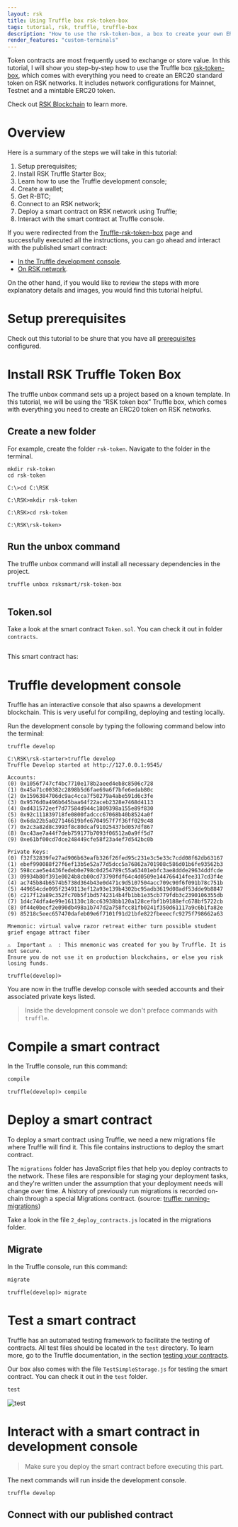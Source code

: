 ```yaml
---
layout: rsk
title: Using Truffle box rsk-token-box
tags: tutorial, rsk, truffle, truffle-box 
description: "How to use the rsk-token-box, a box to create your own ERC20 token using Open Zeppelin smart contracts library in Truffle framework, connected to an RSK network."
render_features: "custom-terminals"
---
```


Token contracts are most frequently used to exchange or store value.
In this tutorial, I will show you step-by-step how to use the Truffle box [rsk-token-box](https://github.com/rsksmart/rsk-token-box), 
which comes with everything you need to create an ERC20 standard token on RSK networks. 
It includes network configurations for Mainnet, Testnet and a mintable ERC20 token.

Check out [RSK Blockchain](https://developers.rsk.co/rsk/) to learn more.

# Overview

Here is a summary of the steps we will take in this tutorial:

1. Setup prerequisites;
2. Install RSK Truffle Starter Box;
3. Learn how to use the Truffle development console;
4. Create a wallet;
5. Get R-BTC;
6. Connect to an RSK network;
7. Deploy a smart contract on RSK network using Truffle;
8. Interact with the smart contract at Truffle console.

If you were redirected from the [Truffle-rsk-token-box](https://github.com/rsksmart/rsk-token-box) page 
and successfully executed all the instructions, you can go ahead and interact with the published smart contract:
- [In the Truffle development console](#interact-with-a-smart-contract-in-development-console).
- [On RSK network](#using-truffle-console-to-connect-to-the-rsk-network).

On the other hand, if you would like to review the steps with more explanatory details and images, you would find this tutorial helpful.

# Setup prerequisites

Check out this tutorial to be shure that you have all 
[prerequisites](/tutorials/truffle-boxes/truffle-boxes-prerequisites/) configured.


# Install RSK Truffle Token Box

The truffle unbox command sets up a project based on a known template. 
In this tutorial, we will be using the “RSK token box” Truffle box, 
which comes with everything you need to create an ERC20 token on RSK networks. 

## Create a new folder 
For example, create the folder `rsk-token`.
Navigate to the folder in the terminal.

```shell
mkdir rsk-token
cd rsk-token
```

```windows-command-prompt
C:\>cd C:\RSK

C:\RSK>mkdir rsk-token

C:\RSK>cd rsk-token

C:\RSK\rsk-token>
```

## Run the unbox command

The truffle unbox command will install all necessary dependencies in the project.

```shell
truffle unbox rsksmart/rsk-token-box
```

```windows-command-prompt
```

## Token.sol

Take a look at the smart contract `Token.sol`. You can check it out in folder `contracts`.

```javascript

```

This smart contract has:


# Truffle development console

Truffle has an interactive console that also spawns a development blockchain. 
This is very useful for compiling, deploying and testing locally.

Run the development console by typing the following command below into the terminal:

```shell
truffle develop
```

```windows-command-prompt
C:\RSK\rsk-starter>truffle develop
Truffle Develop started at http://127.0.0.1:9545/

Accounts:
(0) 0x1056f747cf4bc7710e178b2aeed4eb8c8506c728
(1) 0x45a71c00382c2898b5d6fae69a6f7bfe6edab80c
(2) 0x1596384706dc9ac4cca7f50279a4abe591d6c3fe
(3) 0x9576d0a496b645baa64f22aceb2328e7468d4113
(4) 0xd431572eef7d77584d944c1809398a155e89f830
(5) 0x92c111839718fe0800fadccc67068b40b8524a0f
(6) 0x6da22b5a027146619bfe6704957f7f36ff029c48
(7) 0x2c3a82d8c3993f8c80dcaf91025437bd057df867
(8) 0xc43ae7a44f7deb759177b7093f06512a0a9ff5d7
(9) 0xe61bf00cd7dce248449cfe58f23a4ef7d542bc0b

Private Keys:
(0) f32f32839fe27ad906b63eafb326f26fed95c231e3c5e33c7cdd08f62db63167
(1) ebef990088f27f6ef13b5e52a77d5dcc5a76862a701908c586d01b6fe93562b3
(2) 598ccae5e4436fedeb0e798c0d254789c55a63401ebfc3ae8ddde29634ddfcde
(3) 09934b80f391e0024b8cb00cd73790fdf64c4d0509e144766414fee317cd3f4e
(4) ac745b84b6574b5738d364b43e0d471c9d5107504acc709c90f6f091b78c751b
(5) 449654cde095f2349113ef12a93e139b4302bc95adb3619d08adf53dde9b8847
(6) c217f12a89c352fc70b5f1bd5742314b4fb1bb1e35cb779fdb3c2390106355db
(7) 1d4c74dfa4e99e161130c18cc63938bb120a128cefbf1b9188efc678bf5722cb
(8) 0f44e0becf2e090db498a1b747d2a758fcc81fb0241f350d61117a9c6b1fa82e
(9) 85218c5eec657470dafeb09e6f7101f91d21bfe822fbeeecfc9275f798662a63

Mnemonic: virtual valve razor retreat either turn possible student grief engage attract fiber

⚠️  Important ⚠️  : This mnemonic was created for you by Truffle. It is not secure.
Ensure you do not use it on production blockchains, or else you risk losing funds.

truffle(develop)>  
```

You are now in the truffle develop console with seeded accounts and their associated private keys listed.

> Inside the development console we don't preface commands with `truffle`.

# Compile a smart contract

In the Truffle console, run this command:

```javascript
compile
```

```windows-command-prompt
truffle(develop)> compile

```

# Deploy a smart contract

To deploy a smart contract using Truffle, we need a new migrations file where Truffle will find it. 
This file contains instructions to deploy the smart contract. 

The `migrations` folder has JavaScript files that help you deploy contracts to the network. 
These files are responsible for staging your deployment tasks, and they're written under the assumption that your deployment needs will change over time. 
A history of previously run migrations is recorded on-chain through a special Migrations contract. 
(source: [truffle: running-migrations](https://www.trufflesuite.com/docs/truffle/getting-started/running-migrations))

Take a look in the file `2_deploy_contracts.js` located in the migrations folder. 

## Migrate

In the Truffle console, run this command:

```javascript
migrate
```

```windows-command-prompt
truffle(develop)> migrate
```

# Test a smart contract

Truffle has an automated testing framework to facilitate the testing of contracts.
All test files should be located in the `test` directory.
To learn more, go to the Truffle documentation, in the section [testing your contracts](https://www.trufflesuite.com/docs/truffle/testing/testing-your-contracts).

Our box also comes with the file `TestSimpleStorage.js` for testing the smart contract. 
You can check it out in the `test` folder.

```javascript
test
```

![test](/assets/img/tutorials/rsk-token-box/image-01.png)

# Interact with a smart contract in development console

> Make sure you deploy the smart contract before executing this part.

The next commands will run inside the development console.

```shell
truffle develop
```

## Connect with our published contract